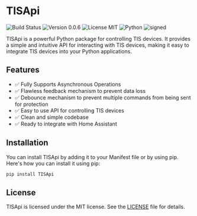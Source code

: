 # TISApi

![Build Status](https://img.shields.io/badge/build-passing-brightgreen)
![Version 0.0.6](https://img.shields.io/badge/version-0.0.6-blue)
![License MIT](https://img.shields.io/badge/license-MIT-green)
![Python](https://img.shields.io/badge/python-3.11+-orange)
![signed](https://img.shields.io/badge/signed-yes-green)

TISApi is a powerful Python package for controlling TIS devices. It provides a simple and intuitive API for interacting with TIS devices, making it easy to integrate TIS devices into your Python applications.

## Features

- ✅ Fully Supports Asynchronous Operations
- ✅ Flawless feedback mechanism to prevent data loss
- ✅ Debounce mechanism to prevent multiple commands from being sent for protection
- ✅ Easy to use API for controlling TIS devices
- ✅ Clean and simple codebase
- ✅ Ready to integrate with Home Assistant

## Installation

You can install TISApi by adding it to your Manifest file or by using pip. Here's how you can install it using pip:

```bash
pip install TISApi
```

## License

TISApi is licensed under the MIT license. See the [LICENSE](https://github.com/IbrahimMohamed2001/TISApi/blob/main/LICENSE) file for details.

